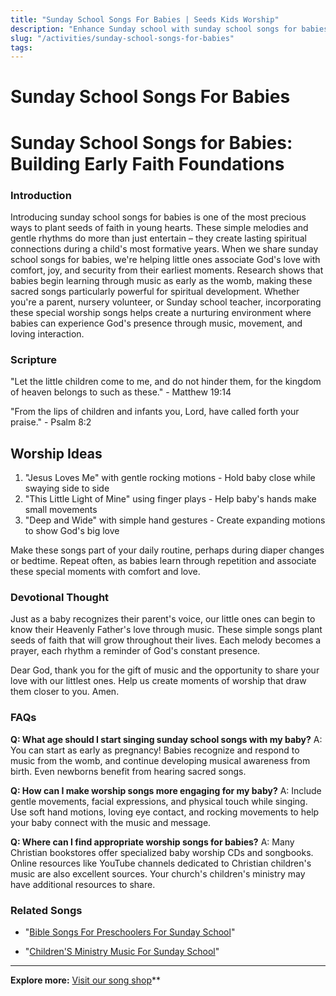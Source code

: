 ```yaml
---
title: "Sunday School Songs For Babies | Seeds Kids Worship"
description: "Enhance Sunday school with sunday school songs for babies that teach faith through music. Educational worship resources for children."
slug: "/activities/sunday-school-songs-for-babies"
tags:
---
```


# Sunday School Songs For Babies

# Sunday School Songs for Babies: Building Early Faith Foundations

### Introduction
Introducing sunday school songs for babies is one of the most precious ways to plant seeds of faith in young hearts. These simple melodies and gentle rhythms do more than just entertain – they create lasting spiritual connections during a child's most formative years. When we share sunday school songs for babies, we're helping little ones associate God's love with comfort, joy, and security from their earliest moments. Research shows that babies begin learning through music as early as the womb, making these sacred songs particularly powerful for spiritual development. Whether you're a parent, nursery volunteer, or Sunday school teacher, incorporating these special worship songs helps create a nurturing environment where babies can experience God's presence through music, movement, and loving interaction.

### Scripture
"Let the little children come to me, and do not hinder them, for the kingdom of heaven belongs to such as these." - Matthew 19:14

"From the lips of children and infants you, Lord, have called forth your praise." - Psalm 8:2

## Worship Ideas
1. "Jesus Loves Me" with gentle rocking motions - Hold baby close while swaying side to side
2. "This Little Light of Mine" using finger plays - Help baby's hands make small movements
3. "Deep and Wide" with simple hand gestures - Create expanding motions to show God's big love

Make these songs part of your daily routine, perhaps during diaper changes or bedtime. Repeat often, as babies learn through repetition and associate these special moments with comfort and love.

### Devotional Thought
Just as a baby recognizes their parent's voice, our little ones can begin to know their Heavenly Father's love through music. These simple songs plant seeds of faith that will grow throughout their lives. Each melody becomes a prayer, each rhythm a reminder of God's constant presence.

Dear God, thank you for the gift of music and the opportunity to share your love with our littlest ones. Help us create moments of worship that draw them closer to you. Amen.

### FAQs

**Q: What age should I start singing sunday school songs with my baby?**
A: You can start as early as pregnancy! Babies recognize and respond to music from the womb, and continue developing musical awareness from birth. Even newborns benefit from hearing sacred songs.

**Q: How can I make worship songs more engaging for my baby?**
A: Include gentle movements, facial expressions, and physical touch while singing. Use soft hand motions, loving eye contact, and rocking movements to help your baby connect with the music and message.

**Q: Where can I find appropriate worship songs for babies?**
A: Many Christian bookstores offer specialized baby worship CDs and songbooks. Online resources like YouTube channels dedicated to Christian children's music are also excellent sources. Your church's children's ministry may have additional resources to share.

### Related Songs

- "[Bible Songs For Preschoolers For Sunday School](/activities/bible-songs-for-preschoolers-for-sunday-school/)"

- "[Children'S Ministry Music For Sunday School](/activities/children-s-ministry-music-for-sunday-school/)"

---

**Explore more:** [Visit our song shop](https://seedskidsworship.com/shop)**

<!-- Schema Markup -->
<script type="application/ld+json">
{
  "@context": "https://schema.org",
  "@type": "MusicRecording",
  "name": "Sunday School Songs For Babies",
  "byArtist": {
    "@type": "MusicGroup",
    "name": "Seeds Kids Worship"
  },
  "isFamilyFriendly": true,
  "url": "https://seedskidsworship.com/activities/sunday-school-songs-for-babies/"
}
</script>